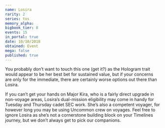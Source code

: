 ```yaml
---
name: Losira
rarity: 2
series: tos
memory_alpha:
bigbook_tier: 8
events: 15
in_portal: true
date: 10/10/2018
obtained: Event
mega: false
published: true
---
```


You probably don’t want to touch this one (get it?) as the Hologram trait would appear to be her best bet for sustained value, but if your concerns are only for the immediate, there are certainly worse options out there than Losira. 

If you can’t get your hands on Major Kira, who is a fairly direct upgrade in non-voyage areas, Losira’s dual-mission eligibility may come in handy for Tuesday and Thursday cadet SEC work. She’s also a competent voyager, for however long you may be using Uncommon crew on voyages. Feel free to ignore Losira as she’s not a cornerstone building block on your Timelines journey, but we don’t always get to pick our companions.
